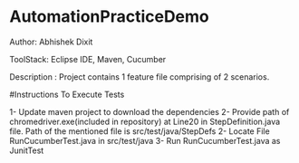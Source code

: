 # AutomationPracticeDemo
Author: Abhishek Dixit

ToolStack: Eclipse IDE, Maven, Cucumber

Description : Project contains 1 feature file comprising of 2 scenarios.

#Instructions To Execute Tests

1- Update maven project to download the dependencies
2- Provide path of chromedriver.exe(included in repository) at Line20 in StepDefinition.java file. Path of the mentioned file is src/test/java/StepDefs
2- Locate File RunCucumberTest.java in src/test/java
3- Run RunCucumberTest.java as JunitTest